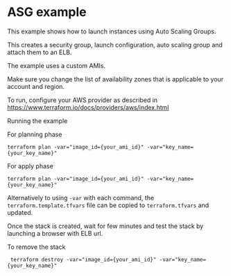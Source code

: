 # ASG example

This example shows how to launch instances using Auto Scaling Groups.

This creates a security group, launch configuration, auto scaling group and attach them to an ELB.

The example uses a custom AMIs.

Make sure you change the list of availability zones that is applicable to your account and region.

To run, configure your AWS provider as described in https://www.terraform.io/docs/providers/aws/index.html

Running the example

For planning phase 

```
terraform plan -var="image_id={your_ami_id}" -var="key_name={your_key_name}"
```

For apply phase

```
terraform plan -var="image_id={your_ami_id}" -var="key_name={your_key_name}"
```

Alternatively to using `-var` with each command, the `terraform.template.tfvars` file can be copied to `terraform.tfvars` and updated.

Once the stack is created, wait for few minutes and test the stack by launching a browser with ELB url.

To remove the stack

```
 terraform destroy -var="image_id={your_ami_id}" -var="key_name={your_key_name}"
```
